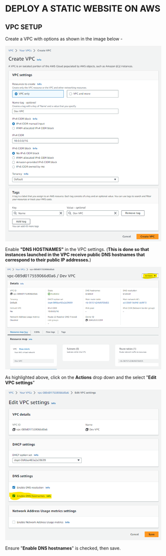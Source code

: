 # DEPLOY A STATIC WEBSITE ON AWS

## VPC SETUP

Create a VPC with options as shown in the image below -

![Alt text](/images/image.png)

Enable **"DNS HOSTNAMES"** in the VPC settings. (**This is done so that instances launched in the VPC receive public DNS hostnames that correspond to their public IP addresses.**)

![Alt text](/images/image-1.png)

As highlighted above, click on the **Actions** drop down and the select "**Edit VPC settings**"

![Alt text](/images/image-2.png)

Ensure "**Enable DNS hostnames**" is checked, then save.
